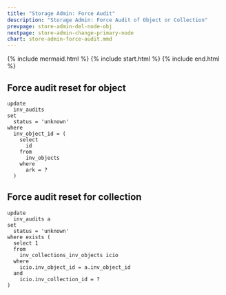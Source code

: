 ```yaml
---
title: "Storage Admin: Force Audit"
description: "Storage Admin: Force Audit of Object or Collection"
prevpage: store-admin-del-node-obj
nextpage: store-admin-change-primary-node
chart: store-admin-force-audit.mmd
---
```


{% include mermaid.html %}
{% include start.html %}
{% include end.html %}

## Force audit reset for object

```
update 
  inv_audits
set 
  status = 'unknown'
where
  inv_object_id = (
    select
      id 
    from
      inv_objects
    where
      ark = ?
  ) 
```

## Force audit reset for collection

```
update 
  inv_audits a
set 
  status = 'unknown'
where exists (
  select 1
  from 
    inv_collections_inv_objects icio
  where
    icio.inv_object_id = a.inv_object_id
  and
    icio.inv_collection_id = ?
)
```